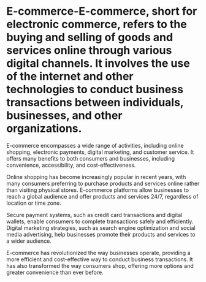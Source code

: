 # E-commerce-E-commerce, short for electronic commerce, refers to the buying and selling of goods and services online through various digital channels. It involves the use of the internet and other technologies to conduct business transactions between individuals, businesses, and other organizations.

E-commerce encompasses a wide range of activities, including online shopping, electronic payments, digital marketing, and customer service. It offers many benefits to both consumers and businesses, including convenience, accessibility, and cost-effectiveness.

Online shopping has become increasingly popular in recent years, with many consumers preferring to purchase products and services online rather than visiting physical stores. E-commerce platforms allow businesses to reach a global audience and offer products and services 24/7, regardless of location or time zone.

Secure payment systems, such as credit card transactions and digital wallets, enable consumers to complete transactions safely and efficiently. Digital marketing strategies, such as search engine optimization and social media advertising, help businesses promote their products and services to a wider audience.

E-commerce has revolutionized the way businesses operate, providing a more efficient and cost-effective way to conduct business transactions. It has also transformed the way consumers shop, offering more options and greater convenience than ever before.
